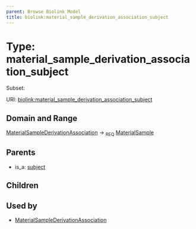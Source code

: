 ```yaml
---
parent: Browse Biolink Model
title: biolink:material_sample_derivation_association_subject
---
```


# Type: material_sample_derivation_association_subject

Subset:



URI: [biolink:material_sample_derivation_association_subject](https://w3id.org/biolink/vocab/material_sample_derivation_association_subject)

## Domain and Range

[MaterialSampleDerivationAssociation](MaterialSampleDerivationAssociation.md) ->  <sub>REQ</sub> [MaterialSample](MaterialSample.md)

## Parents

 *  is_a: [subject](subject.md)

## Children


## Used by

 * [MaterialSampleDerivationAssociation](MaterialSampleDerivationAssociation.md)
